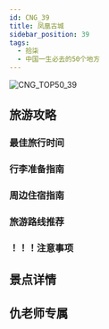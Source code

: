 ```yaml
---
id: CNG_39
title: 凤凰古城
sidebar_position: 39
tags:
  - 拾柒
  - 中国一生必去的50个地方
---
```

![CNG_TOP50_39](/img/love/CNG_TOP50/39.png)

## 旅游攻略

### 最佳旅行时间

### 行李准备指南

### 周边住宿指南

### 旅游路线推荐

### ！！！注意事项

## 景点详情

## 仇老师专属
